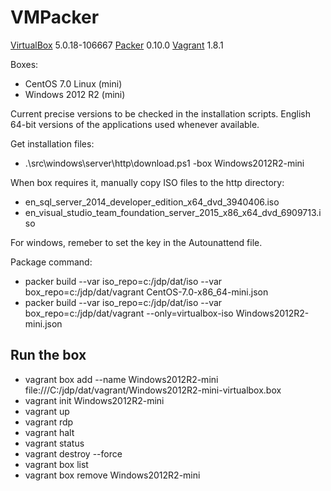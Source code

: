 VMPacker
========

[VirtualBox](http://virtualbox.org) 5.0.18-106667
[Packer](http://packer.io) 0.10.0
[Vagrant](http://vagrantup.com) 1.8.1

Boxes:

* CentOS 7.0 Linux (mini)
* Windows 2012 R2 (mini)

Current precise versions to be checked in the installation scripts.
English 64-bit versions of the applications used whenever available.

Get installation files:

* .\src\windows\server\http\download.ps1 -box Windows2012R2-mini

When box requires it, manually copy ISO files to the http directory:

* en_sql_server_2014_developer_edition_x64_dvd_3940406.iso
* en_visual_studio_team_foundation_server_2015_x86_x64_dvd_6909713.iso

For windows, remeber to set the key in the Autounattend file.

Package command:

* packer build --var iso_repo=c:/jdp/dat/iso --var box_repo=c:/jdp/dat/vagrant CentOS-7.0-x86_64-mini.json
* packer build --var iso_repo=c:/jdp/dat/iso --var box_repo=c:/jdp/dat/vagrant --only=virtualbox-iso Windows2012R2-mini.json


Run the box
---

* vagrant box add --name Windows2012R2-mini file:///C:/jdp/dat/vagrant/Windows2012R2-mini-virtualbox.box
* vagrant init Windows2012R2-mini
* vagrant up
* vagrant rdp
* vagrant halt
* vagrant status
* vagrant destroy --force
* vagrant box list
* vagrant box remove Windows2012R2-mini
